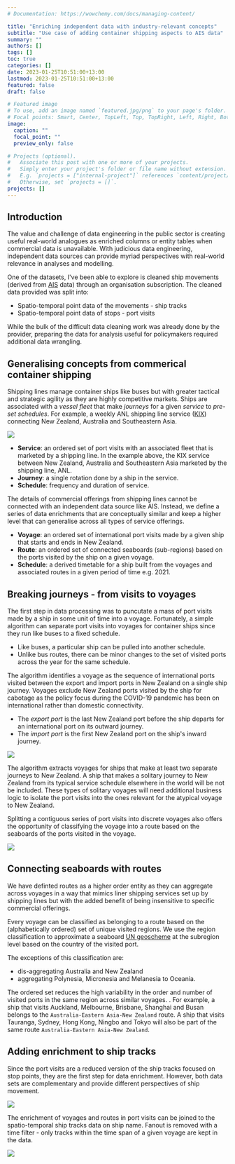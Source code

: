 ```yaml
---
# Documentation: https://wowchemy.com/docs/managing-content/

title: "Enriching independent data with industry-relevant concepts"
subtitle: "Use case of adding container shipping aspects to AIS data"
summary: ""
authors: []
tags: []
toc: true
categories: []
date: 2023-01-25T10:51:00+13:00
lastmod: 2023-01-25T10:51:00+13:00
featured: false
draft: false

# Featured image
# To use, add an image named `featured.jpg/png` to your page's folder.
# Focal points: Smart, Center, TopLeft, Top, TopRight, Left, Right, BottomLeft, Bottom, BottomRight.
image:
  caption: ""
  focal_point: ""
  preview_only: false

# Projects (optional).
#   Associate this post with one or more of your projects.
#   Simply enter your project's folder or file name without extension.
#   E.g. `projects = ["internal-project"]` references `content/project/deep-learning/index.md`.
#   Otherwise, set `projects = []`.
projects: []
---
```


## Introduction
The value and challenge of data engineering in the public sector is creating useful real-world analogues as enriched columns or entity tables when commercial data is unavailable. With judicious data engineering, independent data sources can provide myriad perspectives with real-world relevance in analyses and modelling. 

 One of the datasets, I've been able to explore is cleaned ship movements (derived from [AIS](https://en.wikipedia.org/wiki/Automatic_identification_system) data) through an organisation subscription. The cleaned data provided was split into:

- Spatio-temporal point data of the movements - ship tracks
- Spatio-temporal point data of stops - port visits

While the bulk of the difficult data cleaning work was already done by the provider, preparing the data for analysis useful for policymakers required additional data wrangling. 

## Generalising concepts from commerical container shipping
Shipping lines manage container ships like buses but with greater tactical and strategic agility as they are highly competitive markets. Ships are associated with a *vessel fleet* that make *journeys* for a given *service*  to *pre-set schedules*. For example, a weekly ANL shipping line service ([KIX](https://www.anl.com.au/products-services/line-services/flyer/KIXANL)) connecting New Zealand, Australia and Southeastern Asia. 

![](kix-anl.png)

- **Service**: an ordered set of port visits with an associated fleet that is marketed by a shipping line. In the example above, the KIX service between New Zealand, Australia and Southeastern Asia marketed by the shipping line, ANL. 
- **Journey**: a single rotation done by a ship in the service. 
- **Schedule**: frequency and duration of service. 

The details of commercial offerings from shipping lines cannot be connected with an independent data source like AIS. Instead, we define a series of data enrichments that are conceptually similar and keep a higher level that can generalise across all types of service offerings. 

- **Voyage**: an ordered set of international port visits made by a given ship that starts and ends in New Zealand. 
- **Route**: an ordered set of connected seaboards (sub-regions) based on the ports visited by the ship on a given voyage. 
- **Schedule**: a derived timetable for a ship built from the voyages and associated routes in a given period of time e.g. 2021. 

## Breaking journeys - from visits to voyages
The first step in data processing was to puncutate a mass of port visits made by a ship in some unit of time into a voyage. Fortunately, a simple algorithm can separate port visits into voyages for container ships since they run like buses to a fixed schedule. 

- Like buses, a particular ship can be pulled into another schedule. 
- Unlike bus routes, there can be minor changes to the set of visited ports across the year for the same schedule. 

The algorithm identifies a voyage as the sequence of international ports visited between the export and import ports in New Zealand on a single ship journey. Voyages exclude New Zealand ports visited by the ship for cabotage as the policy focus during the COVID-19 pandemic has been on international rather than domestic connectivity. 

- The *export port* is the last New Zealand port before the ship departs for an international port on its outward journey. 
- The *import port* is the first New Zealand port on the ship's inward journey. 

![](splitting-port-visits-voyages.png)

The algorithm extracts voyages for ships that make at least two separate journeys to New Zealand. A ship that makes a solitary journey to New Zealand from its typical service schedule elsewhere in the world will be not be included. These types of solitary voyages will need additional business logic to isolate the port visits into the ones relevant for the atypical voyage to New Zealand. 

Splitting a contiguous series of port visits into discrete voyages also offers the opportunity of classifying the voyage into a route based on the seaboards of the ports visited in the voyage. 

![](splitting-voyages.png)

## Connecting seaboards with routes
We have definted routes as a higher order entity as they can aggregate across voyages in a way that mimics liner shipping services set up by shipping lines but with the added benefit of being insensitive to specific commercial offerings. 

Every voyage can be classified as belonging to a route based on the (alphabetically ordered) set of unique visited regions. We use the region classification to approximate a seaboard [UN geoscheme](https://en.wikipedia.org/wiki/United_Nations_geoscheme) at the subregion level based on the country of the visited port. 

The exceptions of this classification are: 
- dis-aggregating Australia and New Zealand 
- aggregating Polynesia, Micronesia and Melanesia to Oceania.

The ordered set reduces the high variability in the order and number of visited ports in the same region across similar voyages. . For example, a ship that visits Auckland, Melbourne, Brisbane, Shanghai and Busan belongs to the `Australia-Eastern Asia-New Zealand` route. A ship that visits Tauranga, Sydney, Hong Kong, Ningbo and Tokyo will also be part of the same route `Australia-Eastern Asia-New Zealand`. 

## Adding enrichment to ship tracks
Since the port visits are a reduced version of the ship tracks focused on stop points, they are the first step for data enrichment. However, both data sets are complementary and provide different perspectives of ship movement. 

![](connecting-port-visits-movements.png)

The enrichment of voyages and routes in port visits can be joined to the spatio-temporal ship tracks data on ship name. Fanout is removed with a time filter - only tracks within the time span of a given voyage are kept in the data. 

![](port-visits-movement.png)
